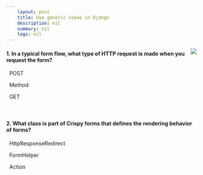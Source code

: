 ```yaml
---
    layout: post
    title: Use generic views in Django 
    description: nil
    summary: nil
    tags: nil
---
```



 <a target="_blank" href="https://docs.microsoft.com/en-us/learn/modules/django/5-generic-views/8-knowledge-check/"><i class="fas fa-external-link-alt"></i> </a>
 <img align="right" src="https://docs.microsoft.com/en-us/learn/achievements/generic-badge.svg">
####  1. In a typical form flow, what type of HTTP request is made when you request the form?


<i class='far fa-square'></i> &nbsp;&nbsp;POST

<i class='far fa-square'></i> &nbsp;&nbsp;Method

<i class='fas fa-check-square' style='color: Dodgerblue;'></i> &nbsp;&nbsp;GET
<br />
<br />
<br />

####  2. What class is part of Crispy forms that defines the rendering behavior of forms?


<i class='far fa-square'></i> &nbsp;&nbsp;HttpResponseRedirect

<i class='fas fa-check-square' style='color: Dodgerblue;'></i> &nbsp;&nbsp;FormHelper

<i class='far fa-square'></i> &nbsp;&nbsp;Action
<br />
<br />
<br />
